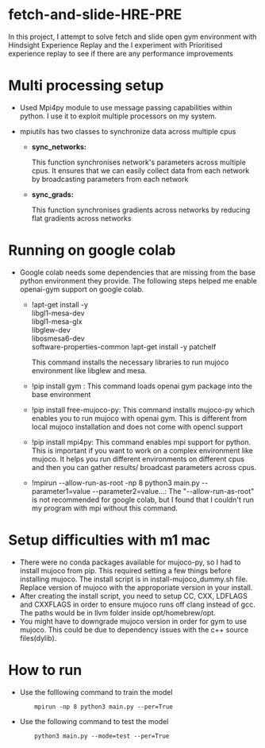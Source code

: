 # fetch-and-slide-HRE-PRE
In this project, I attempt to solve fetch and slide open gym environment with Hindsight Experience Replay and the I experiment with Prioritised experience replay to see if there are any performance improvements

# Multi processing setup
- Used Mpi4py module to use message passing capabilities within python. I use it to exploit multiple processors on my system.
- mpiutils has two classes to synchronize data across multiple cpus

    - **sync_networks:**

        This function synchronises network's parameters across multiple cpus. It ensures that we can easily collect data from each network by broadcasting parameters from each network

    - **sync_grads:**

        This function synchronises gradients across networks by reducing flat gradients across networks

# Running on google colab
- Google colab needs some dependencies that are missing from the base python environment they provide. The following steps helped me enable openai-gym support on google colab.
    - !apt-get install -y \
        libgl1-mesa-dev \
        libgl1-mesa-glx \
        libglew-dev \
        libosmesa6-dev \
        software-properties-common
        !apt-get install -y patchelf
    
        This command installs the necessary libraries to run mujoco environment like libglew and mesa.

    - !pip install gym : This command loads openai gym package into the base environment
    - !pip install free-mujoco-py: This command installs mujoco-py which enables you to run mujoco with openai gym. This is different from local mujoco installation and does not come with opencl support
    - !pip install mpi4py: This command enables mpi support for python. This is important if you want to work on a complex environment like mujoco. It helps you run different environments on different cpus and then you can gather results/ broadcast parameters across cpus.
    - !mpirun --allow-run-as-root -np 8 python3 main.py --parameter1=value --parameter2=value...: The "--allow-run-as-root" is not recommended for google colab, but I found that I couldn't run my program with mpi without this command.


# Setup difficulties with m1 mac
- There were no conda packages available for mujoco-py, so I had to install mujoco from pip. This required setting a few things before installing mujoco. The install script is in install-mujoco_dummy.sh file. Replace version of mujoco with the approporiate version in your install.
- After creating the install script, you need to setup CC, CXX, LDFLAGS and CXXFLAGS in order to ensure mujoco runs off clang instead of gcc. The paths would be in llvm folder inside opt/homebrew/opt.
- You might have to downgrade mujoco version in order for gym to use mujoco. This could be due to dependency issues with the c++ source files(dylib).

# How to run
- Use the folllowing command to train the model
    ```
        mpirun -np 8 python3 main.py --per=True 
    ```
- Use the following command to test the model
    ```
        python3 main.py --mode=test --per=True
    ```